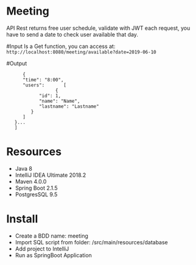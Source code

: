 # Meeting
API Rest returns free user schedule, validate with JWT each request, you have to send a date to check user available that day.

#Input
Is a Get function, you can access at:
`http://localhost:8080/meeting/available?date=2019-06-10`

#Output
```[
      {
      "time": "8:00",
      "users":       [
                  {
            "id": 1,
            "name": "Name",
            "lastname": "Lastname"
         }
      ]
   }...
   ]
   ```


# Resources
* Java 8
* IntelliJ IDEA Ultimate 2018.2
* Maven 4.0.0
* Spring Boot 2.1.5
* PostgresSQL  9.5

# Install
* Create a BDD name: meeting 
* Import SQL script from folder: /src/main/resources/database
* Add project to IntelliJ
* Run as SpringBoot Application
